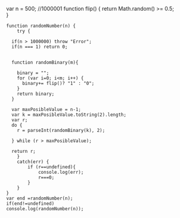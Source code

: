 
var n = 500; //1000001
function flip() {
	  return Math.random() >= 0.5;	 
	}

	function randomNumber(n) {
		try {	  
	  
	  if(n > 1000000) throw "Error";
	  if(n === 1) return 0;
	  
	
	  function randomBinary(m){
		
	    binary = "";
	    for (var i=0; i<m; i++) {
	      binary+= flip()? "1" : "0";
	    }
	    return binary;
	  }

	  var maxPosibleValue = n-1;
	  var k = maxPosibleValue.toString(2).length;	  
	  var r;
	  do {	   
	    r = parseInt(randomBinary(k), 2);  
	   
	  } while (r > maxPosibleValue);
	
	  return r;
		}
		catch(err) {
			if (r==undefined){
				console.log(err);
				r===0;
			}			
		}
	}
	var end =randomNumber(n);
	if(end!=undefined)
	console.log(randomNumber(n));
